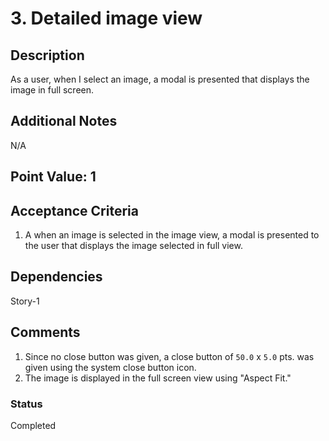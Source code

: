 # 3. Detailed image view

## Description

As a user, when I select an image, a modal is presented that displays the image in full screen.

## Additional Notes

N/A

## Point Value: 1

## Acceptance Criteria

1. A when an image is selected in the image view, a modal is presented to the user that displays the image selected in full view.

## Dependencies

Story-1

## Comments

1. Since no close button was given, a close button of `50.0` x `5.0` pts. was given using the system close button icon.
2. The image is displayed in the full screen view using "Aspect Fit."

### Status

Completed